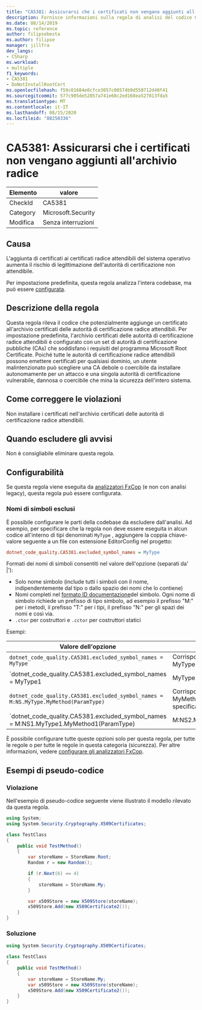 ```yaml
---
title: "CA5381: Assicurarsi che i certificati non vengano aggiunti all'archivio radice"
description: Fornisce informazioni sulla regola di analisi del codice CA5381, incluse le cause, su come correggere le violazioni e quando eliminarlo.
ms.date: 08/14/2019
ms.topic: reference
author: filipsebesta
ms.author: filipse
manager: jillfra
dev_langs:
- CSharp
ms.workload:
- multiple
f1_keywords:
- CA5381
- DoNotInstallRootCert
ms.openlocfilehash: f59c01684e0cfce3057c00574b9d550712d40f41
ms.sourcegitcommit: 577c905de52057a741e68c2ed168ea527813fda5
ms.translationtype: MT
ms.contentlocale: it-IT
ms.lasthandoff: 08/15/2020
ms.locfileid: "88250336"
---
```

# <a name="ca5381-ensure-certificates-are-not-added-to-root-store"></a>CA5381: Assicurarsi che i certificati non vengano aggiunti all'archivio radice

|Elemento|valore|
|-|-|
|CheckId|CA5381|
|Category|Microsoft.Security|
|Modifica|Senza interruzioni|

## <a name="cause"></a>Causa

L'aggiunta di certificati ai certificati radice attendibili del sistema operativo aumenta il rischio di legittimazione dell'autorità di certificazione non attendibile.

Per impostazione predefinita, questa regola analizza l'intera codebase, ma può essere [configurata](#configurability).

## <a name="rule-description"></a>Descrizione della regola

Questa regola rileva il codice che potenzialmente aggiunge un certificato all'archivio certificati delle autorità di certificazione radice attendibili. Per impostazione predefinita, l'archivio certificati delle autorità di certificazione radice attendibili è configurato con un set di autorità di certificazione pubbliche (CAs) che soddisfano i requisiti del programma Microsoft Root Certificate. Poiché tutte le autorità di certificazione radice attendibili possono emettere certificati per qualsiasi dominio, un utente malintenzionato può scegliere una CA debole o coercibile da installare autonomamente per un attacco e una singola autorità di certificazione vulnerabile, dannosa o coercibile che mina la sicurezza dell'intero sistema.

## <a name="how-to-fix-violations"></a>Come correggere le violazioni

Non installare i certificati nell'archivio certificati delle autorità di certificazione radice attendibili.

## <a name="when-to-suppress-warnings"></a>Quando escludere gli avvisi

Non è consigliabile eliminare questa regola.

## <a name="configurability"></a>Configurabilità

Se questa regola viene eseguita da [analizzatori FxCop](install-fxcop-analyzers.md) (e non con analisi legacy), questa regola può essere configurata.

### <a name="excluded-symbol-names"></a>Nomi di simboli esclusi

È possibile configurare le parti della codebase da escludere dall'analisi. Ad esempio, per specificare che la regola non deve essere eseguita in alcun codice all'interno di tipi denominati `MyType` , aggiungere la coppia chiave-valore seguente a un file con estensione EditorConfig nel progetto:

```ini
dotnet_code_quality.CA5381.excluded_symbol_names = MyType
```

Formati dei nomi di simboli consentiti nel valore dell'opzione (separati da' |'):
- Solo nome simbolo (include tutti i simboli con il nome, indipendentemente dal tipo o dallo spazio dei nomi che lo contiene)
- Nomi completi nel [formato ID documentazione](https://github.com/dotnet/csharplang/blob/master/spec/documentation-comments.md#id-string-format)del simbolo. Ogni nome di simbolo richiede un prefisso di tipo simbolo, ad esempio il prefisso "M:" per i metodi, il prefisso "T:" per i tipi, il prefisso "N:" per gli spazi dei nomi e così via.
- `.ctor` per costruttori e `.cctor` per costruttori statici

Esempi:

| Valore dell'opzione | Riepilogo |
| --- | --- |
|`dotnet_code_quality.CA5381.excluded_symbol_names = MyType` | Corrisponde a tutti i simboli denominati ' MyType ' nella compilazione
|`dotnet_code_quality.CA5381.excluded_symbol_names = MyType1|MyType2` | Corrisponde a tutti i simboli denominati ' MyType1' o ' MyType2' nella compilazione
|`dotnet_code_quality.CA5381.excluded_symbol_names = M:NS.MyType.MyMethod(ParamType)` | Corrisponde al metodo specifico ' MyMethod ' con la firma completa specificata
|`dotnet_code_quality.CA5381.excluded_symbol_names = M:NS1.MyType1.MyMethod1(ParamType)|M:NS2.MyType2.MyMethod2(ParamType)` | Corrisponde ai metodi specifici ' MyMethod1' è MyMethod2' con la rispettiva firma completa

È possibile configurare tutte queste opzioni solo per questa regola, per tutte le regole o per tutte le regole in questa categoria (sicurezza). Per altre informazioni, vedere [configurare gli analizzatori FxCop](configure-fxcop-analyzers.md).

## <a name="pseudo-code-examples"></a>Esempi di pseudo-codice

### <a name="violation"></a>Violazione

Nell'esempio di pseudo-codice seguente viene illustrato il modello rilevato da questa regola.

```csharp
using System;
using System.Security.Cryptography.X509Certificates;

class TestClass
{
    public void TestMethod()
    {
        var storeName = StoreName.Root;
        Random r = new Random();

        if (r.Next(6) == 4)
        {
            storeName = StoreName.My;
        }

        var x509Store = new X509Store(storeName);
        x509Store.Add(new X509Certificate2());
    }
}
```

### <a name="solution"></a>Soluzione

```csharp
using System.Security.Cryptography.X509Certificates;

class TestClass
{
    public void TestMethod()
    {
        var storeName = StoreName.My;
        var x509Store = new X509Store(storeName);
        x509Store.Add(new X509Certificate2());
    }
}
```
